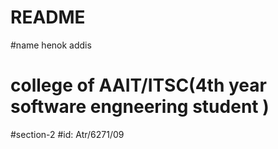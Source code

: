 # README
#name henok addis
# college of AAIT/ITSC(4th year software engneering student )
#section-2
#id: Atr/6271/09
